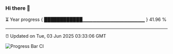 ### Hi there 👋

⏳ Year progress { ████████████▁▁▁▁▁▁▁▁▁▁▁▁▁▁▁▁▁▁ } 41.96 %

---

⏰ Updated on Tue, 03 Jun 2025 03:33:06 GMT

![Progress Bar CI](https://github.com/IshwaranRudhara/GIT-ACTION/workflows/Progress%20Bar%20CI/badge.svg)
